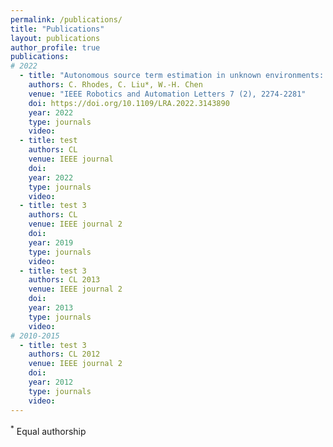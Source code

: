 ```yaml
---
permalink: /publications/
title: "Publications"
layout: publications
author_profile: true
publications:
# 2022
  - title: "Autonomous source term estimation in unknown environments: From a dual control concept to UAV deployment"
    authors: C. Rhodes, C. Liu*, W.-H. Chen
    venue: "IEEE Robotics and Automation Letters 7 (2), 2274-2281"
    doi: https://doi.org/10.1109/LRA.2022.3143890
    year: 2022
    type: journals
    video: 
  - title: test
    authors: CL
    venue: IEEE journal
    doi: 
    year: 2022
    type: journals
    video: 
  - title: test 3
    authors: CL
    venue: IEEE journal 2
    doi: 
    year: 2019
    type: journals
    video: 
  - title: test 3
    authors: CL 2013
    venue: IEEE journal 2
    doi: 
    year: 2013
    type: journals
    video: 
# 2010-2015
  - title: test 3
    authors: CL 2012
    venue: IEEE journal 2
    doi: 
    year: 2012
    type: journals
    video: 
---
```




<sup>*</sup> Equal authorship
